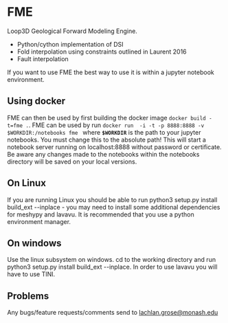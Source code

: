 # FME
Loop3D Geological Forward Modeling Engine.

* Python/cython implementation of DSI 
* Fold interpolation using constraints outlined in Laurent 2016
* Fault interpolation 

If you want to use FME the best way to use it is within a jupyter notebook environment. 
## Using docker
FME can then be used by first building the docker image `docker build -t=fme .`.
FME can be used by run  `docker run  -i -t -p 8888:8888 -v $WORKDIR:/notebooks fme ` where **`$WORKDIR`** is the path to your jupyter notebooks. You must change this to the absolute path! This will start a notebook server running on localhost:8888 without  password or certificate. Be aware any changes made to the notebooks within the notebooks directory will be saved on your local versions.

## On Linux
If you are running Linux you should be able to run python3 setup.py install build_ext --inplace - you may need to install some additional dependencies for meshypy and lavavu. It is recommended that you use a python environment manager. 

## On windows
Use the linux subsystem on windows. cd to the working directory and run python3 setup.py install build_ext --inplace. In order to use lavavu you will have to use TINI. 

## Problems
Any bugs/feature requests/comments send to lachlan.grose@monash.edu

